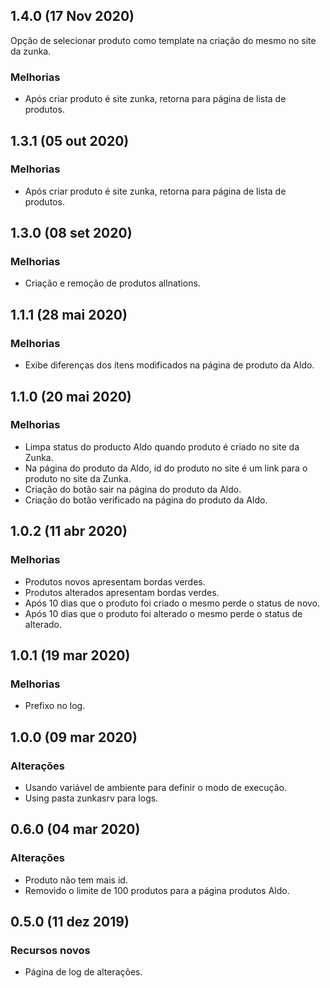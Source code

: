 ## 1.4.0 (17 Nov 2020)
Opção de selecionar produto como template na criação do mesmo no site da zunka.

### Melhorias
* Após criar produto é site zunka, retorna para página de lista de produtos.


## 1.3.1 (05 out 2020)

### Melhorias
* Após criar produto é site zunka, retorna para página de lista de produtos.


## 1.3.0 (08 set 2020)

### Melhorias
* Criação e remoção de produtos allnations.


## 1.1.1 (28 mai 2020)

### Melhorias
* Exibe diferenças dos ítens modificados na página de produto da Aldo.



## 1.1.0 (20 mai 2020)

### Melhorias
* Limpa status do producto Aldo quando produto é criado no site da Zunka.
* Na página do produto da Aldo, id do produto no site é um link para o produto no site da Zunka.
* Criação do botão sair na página do produto da Aldo.
* Criação do botão verificado na página do produto da Aldo.



## 1.0.2 (11 abr 2020)

### Melhorias
* Produtos novos apresentam bordas verdes.
* Produtos alterados apresentam bordas verdes. 
* Após 10 dias que o produto foi criado o mesmo perde o status de novo.
* Após 10 dias que o produto foi alterado o mesmo perde o status de alterado.



## 1.0.1 (19 mar 2020)

### Melhorias
* Prefixo no log.



## 1.0.0 (09 mar 2020)

### Alterações
* Usando variável de ambiente para definir o modo de execução.
* Using pasta zunkasrv para logs.



## 0.6.0 (04 mar 2020)

### Alterações
* Produto não tem mais id.
* Removido o limite de 100 produtos para a página produtos Aldo.



## 0.5.0 (11 dez 2019)

### Recursos novos
* Página de log de alterações.
